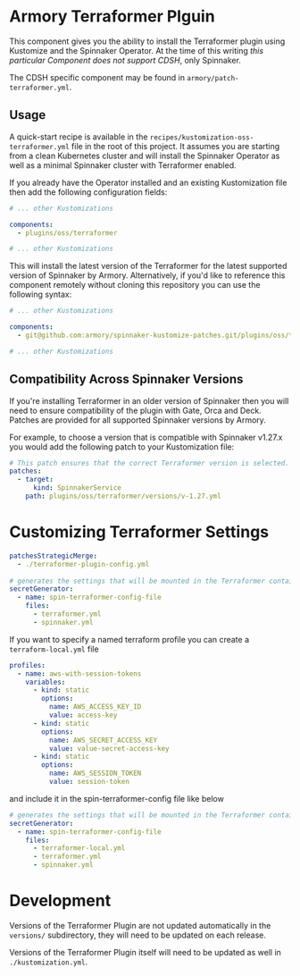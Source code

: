 # Armory Terraformer Plguin

This component gives you the ability to install the Terraformer plugin using
Kustomize and the Spinnaker Operator. At the time of this writing *this
particular Component does not support CDSH*, only Spinnaker.

The CDSH specific component may be found in `armory/patch-terraformer.yml`.
## Usage

A quick-start recipe is available in the `recipes/kustomization-oss-terraformer.yml`
file in the root of this project. It assumes you are starting from a clean
Kubernetes cluster and will install the Spinnaker Operator as well as a minimal
Spinnaker cluster with Terraformer enabled.

If you already have the Operator installed and an existing Kustomization file
then add the following configuration fields:

```yaml
# ... other Kustomizations

components:
  - plugins/oss/terraformer

# ... other Kustomizations
```

This will install the latest version of the Terraformer for the latest supported
version of Spinnaker by Armory. Alternatively, if you'd like to reference this
component remotely without cloning this repository you can use the following
syntax:

```yaml
# ... other Kustomizations

components:
  - git@github.com:armory/spinnaker-kustomize-patches.git/plugins/oss/terraformer

# ... other Kustomizations
```

## Compatibility Across Spinnaker Versions

If you're installing Terraformer in an older version of Spinnaker then you
will need to ensure compatibility of the plugin with Gate, Orca and Deck. Patches are
provided for all supported Spinnaker versions by Armory.

For example, to choose a version that is compatible with Spinnaker v1.27.x you
would add the following patch to your Kustomization file:

```yaml
# This patch ensures that the correct Terraformer version is selected.
patches:
  - target:
      kind: SpinnakerService
    path: plugins/oss/terraformer/versions/v-1.27.yml
```

# Customizing Terraformer Settings
```yaml
patchesStrategicMerge:
  - ./terraformer-plugin-config.yml
  
# generates the settings that will be mounted in the Terraformer container
secretGenerator:
  - name: spin-terraformer-config-file
    files:
      - terraformer.yml
      - spinnaker.yml
```

If you want to specify a named terraform profile you can create a `terraform-local.yml` file 
```yaml
profiles:
  - name: aws-with-session-tokens
    variables:
      - kind: static
        options:
          name: AWS_ACCESS_KEY_ID
          value: access-key
      - kind: static
        options:
          name: AWS_SECRET_ACCESS_KEY
          value: value-secret-access-key
      - kind: static
        options:
          name: AWS_SESSION_TOKEN
          value: session-token

```
and include it in the spin-terraformer-config file like below
```yaml
# generates the settings that will be mounted in the Terraformer container
secretGenerator:
  - name: spin-terraformer-config-file
    files:
      - terraformer-local.yml
      - terraformer.yml
      - spinnaker.yml
```
# Development

Versions of the Terraformer Plugin are not updated automatically in the `versions/`
subdirectory, they will need to be updated on each release.

Versions of the Terraformer Plugin itself will need to be updated as well in `./kustomization.yml`.
